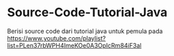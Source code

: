 # Source-Code-Tutorial-Java
Berisi source code dari tutorial java untuk pemula pada https://www.youtube.com/playlist?list=PLen37rbWPH4ImeKOe0A3OpIcRm84iF3al

